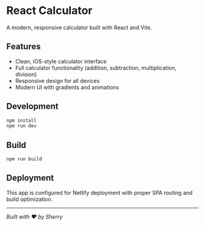 # React Calculator

A modern, responsive calculator built with React and Vite.

## Features

- Clean, iOS-style calculator interface
- Full calculator functionality (addition, subtraction, multiplication, division)
- Responsive design for all devices
- Modern UI with gradients and animations

## Development

```bash
npm install
npm run dev
```

## Build

```bash
npm run build
```

## Deployment

This app is configured for Netlify deployment with proper SPA routing and build optimization.

---

*Built with ❤️ by Sherry*

